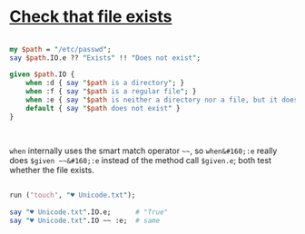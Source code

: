 [1]: http://rosettacode.org/wiki/Check_that_file_exists

# [Check that file exists][1]

```perl
 
my $path = "/etc/passwd";
say $path.IO.e ?? "Exists" !! "Does not exist";
 
given $path.IO {
    when :d { say "$path is a directory"; }
    when :f { say "$path is a regular file"; }
    when :e { say "$path is neither a directory nor a file, but it does exist"; }
    default { say "$path does not exist" }
}
 
 
```


`when` internally uses the smart match operator `~~`, so `when&#160;:e` really does `$given ~~&#160;:e` instead of the method call `$given.e`; both test whether the file exists.

```perl
 
run ('touch', "♥ Unicode.txt");
 
say "♥ Unicode.txt".IO.e;      # "True"
say "♥ Unicode.txt".IO ~~ :e;  # same
 
```